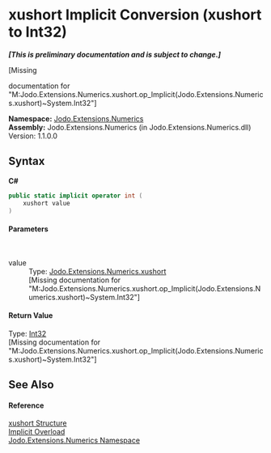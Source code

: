 # xushort&nbsp;Implicit Conversion (xushort to Int32)
 _**\[This is preliminary documentation and is subject to change.\]**_

\[Missing <summary> documentation for "M:Jodo.Extensions.Numerics.xushort.op_Implicit(Jodo.Extensions.Numerics.xushort)~System.Int32"\]

**Namespace:**&nbsp;<a href="N_Jodo_Extensions_Numerics">Jodo.Extensions.Numerics</a><br />**Assembly:**&nbsp;Jodo.Extensions.Numerics (in Jodo.Extensions.Numerics.dll) Version: 1.1.0.0

## Syntax

**C#**<br />
``` C#
public static implicit operator int (
	xushort value
)
```


#### Parameters
&nbsp;<dl><dt>value</dt><dd>Type: <a href="T_Jodo_Extensions_Numerics_xushort">Jodo.Extensions.Numerics.xushort</a><br />\[Missing <param name="value"/> documentation for "M:Jodo.Extensions.Numerics.xushort.op_Implicit(Jodo.Extensions.Numerics.xushort)~System.Int32"\]</dd></dl>

#### Return Value
Type: <a href="https://docs.microsoft.com/dotnet/api/system.int32" target="_blank" rel="noopener noreferrer">Int32</a><br />\[Missing <returns> documentation for "M:Jodo.Extensions.Numerics.xushort.op_Implicit(Jodo.Extensions.Numerics.xushort)~System.Int32"\]

## See Also


#### Reference
<a href="T_Jodo_Extensions_Numerics_xushort">xushort Structure</a><br /><a href="Overload_Jodo_Extensions_Numerics_xushort_op_Implicit">Implicit Overload</a><br /><a href="N_Jodo_Extensions_Numerics">Jodo.Extensions.Numerics Namespace</a><br />